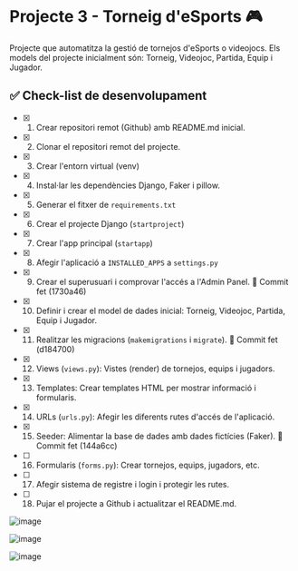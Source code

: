 # Projecte 3 - Torneig d'eSports 🎮 

Projecte que automatitza la gestió de tornejos d'eSports o videojocs.
Els models del projecte inicialment són: Torneig, Videojoc, Partida, Equip i Jugador.

## ✅ Check-list de desenvolupament

- [X] 1. Crear repositori remot (Github) amb README.md inicial.
- [X] 2. Clonar el repositori remot del projecte.
- [X] 3. Crear l'entorn virtual (venv)
- [X] 4. Instal·lar les dependències Django, Faker i pillow.
- [X] 5. Generar el fitxer de ```requirements.txt```
- [X] 6. Crear el projecte Django (```startproject```)
- [X] 7. Crear l'app principal (```startapp```)
- [X] 8. Afegir l'aplicació a ```INSTALLED_APPS``` a ```settings.py```
- [X] 9. Crear el superusuari i comprovar l'accés a l'Admin Panel. 💾 Commit fet (1730a46)
- [X] 10. Definir i crear el model de dades inicial: Torneig, Videojoc, Partida, Equip i Jugador.
- [X] 11. Realitzar les migracions (```makemigrations``` i ```migrate```). 💾 Commit fet (d184700)
- [X] 12. Views (```views.py```): Vistes (render) de tornejos, equips i jugadors.
- [X] 13. Templates: Crear templates HTML per mostrar informació i formularis.
- [X] 14. URLs (```urls.py```):  Afegir les diferents rutes d'accés de l'aplicació.
- [X] 15. Seeder: Alimentar la base de dades amb dades fictícies (Faker). 💾 Commit fet (144a6cc)
- [ ] 16. Formularis (```forms.py```): Crear tornejos, equips, jugadors, etc.
- [ ] 17. Afegir sistema de registre i login i protegir les rutes.
- [ ] 18. Pujar el projecte a Github i actualitzar el README.md.

![image](https://github.com/user-attachments/assets/2dab77ea-ca33-4193-94f6-01c1f9c688ab)

![image](https://github.com/user-attachments/assets/f0422536-e042-4889-8252-128d9812c75f)

![image](https://github.com/user-attachments/assets/3285e85e-5611-4072-90bb-9cffb535045f)
